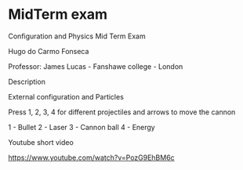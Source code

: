 # MidTerm exam

Configuration and Physics Mid Term Exam

Hugo do Carmo Fonseca

Professor: James Lucas - Fanshawe college - London

Description

External configuration and Particles



Press 1, 2, 3, 4 for different projectiles  and arrows to move the cannon

1 - Bullet
2 - Laser
3 - Cannon ball
4 - Energy


Youtube short video

https://www.youtube.com/watch?v=PozG9EhBM6c
